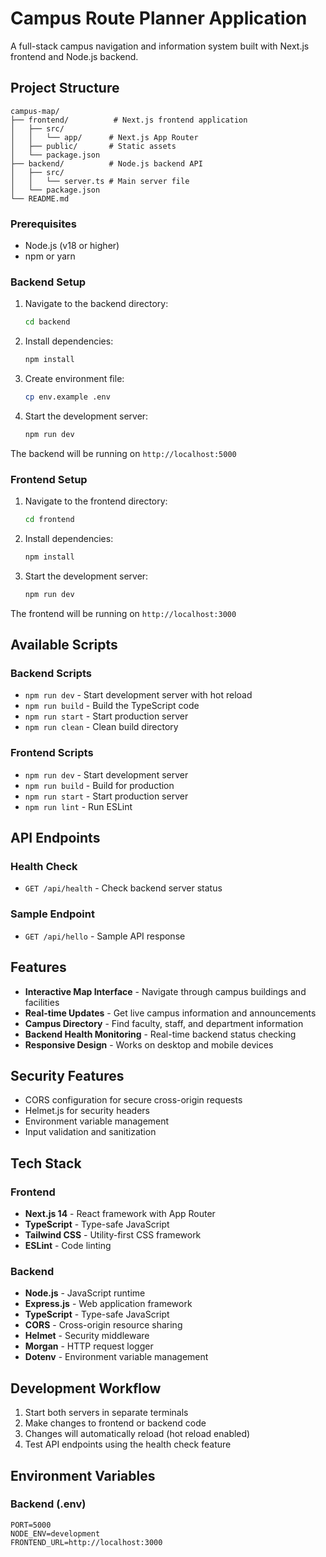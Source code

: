 # Campus Route Planner Application

A full-stack campus navigation and information system built with Next.js frontend and Node.js backend.

##  Project Structure

```
campus-map/
├── frontend/          # Next.js frontend application
│   ├── src/
│   │   └── app/      # Next.js App Router
│   ├── public/       # Static assets
│   └── package.json
├── backend/          # Node.js backend API
│   ├── src/
│   │   └── server.ts # Main server file
│   └── package.json
└── README.md
```



### Prerequisites

- Node.js (v18 or higher)
- npm or yarn

### Backend Setup

1. Navigate to the backend directory:

   ```bash
   cd backend
   ```

2. Install dependencies:

   ```bash
   npm install
   ```

3. Create environment file:

   ```bash
   cp env.example .env
   ```

4. Start the development server:
   ```bash
   npm run dev
   ```

The backend will be running on `http://localhost:5000`

### Frontend Setup

1. Navigate to the frontend directory:

   ```bash
   cd frontend
   ```

2. Install dependencies:

   ```bash
   npm install
   ```

3. Start the development server:
   ```bash
   npm run dev
   ```

The frontend will be running on `http://localhost:3000`

##  Available Scripts

### Backend Scripts

- `npm run dev` - Start development server with hot reload
- `npm run build` - Build the TypeScript code
- `npm run start` - Start production server
- `npm run clean` - Clean build directory

### Frontend Scripts

- `npm run dev` - Start development server
- `npm run build` - Build for production
- `npm run start` - Start production server
- `npm run lint` - Run ESLint

##  API Endpoints

### Health Check

- `GET /api/health` - Check backend server status

### Sample Endpoint

- `GET /api/hello` - Sample API response

##  Features

- **Interactive Map Interface** - Navigate through campus buildings and facilities
- **Real-time Updates** - Get live campus information and announcements
- **Campus Directory** - Find faculty, staff, and department information
- **Backend Health Monitoring** - Real-time backend status checking
- **Responsive Design** - Works on desktop and mobile devices

##  Security Features

- CORS configuration for secure cross-origin requests
- Helmet.js for security headers
- Environment variable management
- Input validation and sanitization

##  Tech Stack

### Frontend

- **Next.js 14** - React framework with App Router
- **TypeScript** - Type-safe JavaScript
- **Tailwind CSS** - Utility-first CSS framework
- **ESLint** - Code linting

### Backend

- **Node.js** - JavaScript runtime
- **Express.js** - Web application framework
- **TypeScript** - Type-safe JavaScript
- **CORS** - Cross-origin resource sharing
- **Helmet** - Security middleware
- **Morgan** - HTTP request logger
- **Dotenv** - Environment variable management

##  Development Workflow

1. Start both servers in separate terminals
2. Make changes to frontend or backend code
3. Changes will automatically reload (hot reload enabled)
4. Test API endpoints using the health check feature

##  Environment Variables

### Backend (.env)

```env
PORT=5000
NODE_ENV=development
FRONTEND_URL=http://localhost:3000
```
